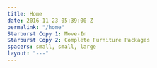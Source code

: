 ```yaml
---
title: Home
date: 2016-11-23 05:39:00 Z
permalink: "/home"
Starburst Copy 1: Move-In
Starburst Copy 2: Complete Furniture Packages
spacers: small, small, large
layout: "---"
---
```


